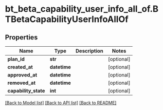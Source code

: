 # bt_beta_capability_user_info_all_of.BTBetaCapabilityUserInfoAllOf

## Properties
Name | Type | Description | Notes
------------ | ------------- | ------------- | -------------
**plan_id** | **str** |  | [optional] 
**created_at** | **datetime** |  | [optional] 
**approved_at** | **datetime** |  | [optional] 
**removed_at** | **datetime** |  | [optional] 
**capability_state** | **int** |  | [optional] 

[[Back to Model list]](../README.md#documentation-for-models) [[Back to API list]](../README.md#documentation-for-api-endpoints) [[Back to README]](../README.md)


